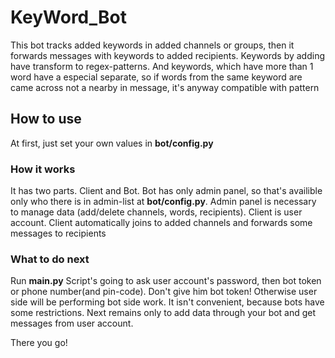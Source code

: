 # KeyWord_Bot
This bot tracks added keywords in added channels or groups, then it forwards messages with keywords to added recipients. Keywords by adding have transform to regex-patterns. And keywords, which have more than 1 word have a especial separate, so if words from the same keyword are came across not a nearby in message, it's anyway compatible with pattern

## How to use
At first, just set your own values in **bot/config.py**
### How it works
It has two parts. Client and Bot. Bot has only admin panel, so that's availible only who there is in admin-list at **bot/config.py**. Admin panel is necessary to manage data (add/delete channels, words, recipients).
Client is user account. Client automatically joins to added channels and forwards some messages to recipients
### What to do next
Run **main.py**
Script's going to ask user account's password, then bot token or phone number(and pin-code). Don't give him bot token! Otherwise user side will be performing bot side work. It isn't convenient, because bots have some restrictions. Next remains only to add data through your bot and get messages from user account.

There you go!
